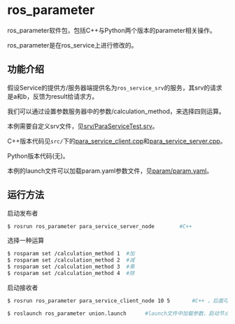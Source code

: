 # ros_parameter

ros_parameter软件包，包括C++与Python两个版本的parameter相关操作。

ros_parameter是在ros_service上进行修改的。

## 功能介绍

假设Service的提供方/服务器端提供名为`ros_service_srv`的服务，其srv的请求是a和b，反馈为result给请求方。

我们可以通过设置参数服务器中的参数/calculation_method，来选择四则运算。

本例需要自定义srv文件，见[srv/ParaServiceTest.srv](./srv/ParaServiceTest.srv)。

C++版本代码见`src/`下的[para_service_client.cpp](./src/para_service_client.cpp)和[para_service_server.cpp](./src/para_service_server.cpp)。

Python版本代码(无)。

本例的launch文件可以加载param.yaml参数文件，见[param/param.yaml](./param/param.yaml)。

## 运行方法

启动发布者

```sh
$ rosrun ros_parameter para_service_server_node        #C++
``` 

选择一种运算
```sh
$ rosparam set /calculation_method 1  #加
$ rosparam set /calculation_method 2  #减
$ rosparam set /calculation_method 3  #乘
$ rosparam set /calculation_method 4  #除
``` 

启动接收者
```sh
$ rosrun ros_parameter para_service_client_node 10 5       #C++ ，后面可加参数
``` 


```sh
$ roslaunch ros_parameter union.launch      #launch文件中加载参数，启动节点
``` 